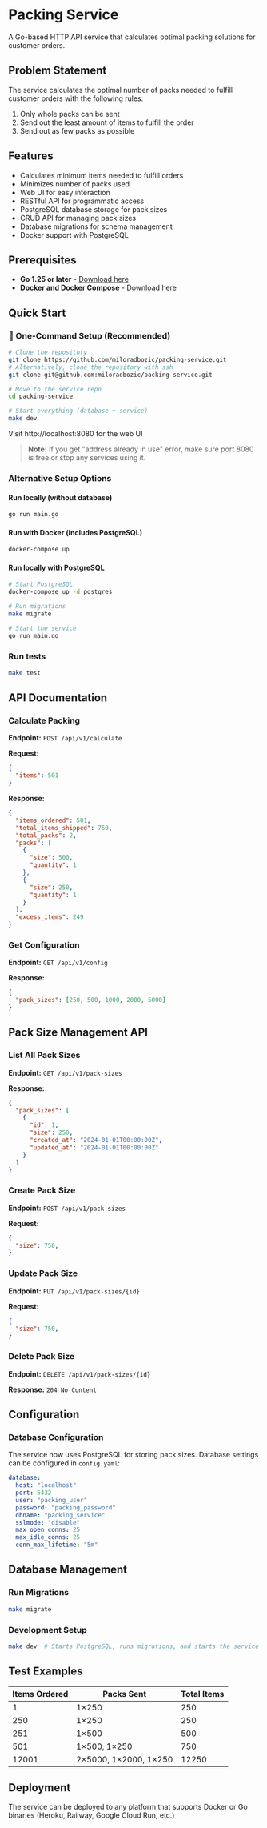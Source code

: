 # Packing Service

A Go-based HTTP API service that calculates optimal packing solutions for customer orders.

## Problem Statement

The service calculates the optimal number of packs needed to fulfill customer orders with the following rules:
1. Only whole packs can be sent
2. Send out the least amount of items to fulfill the order
3. Send out as few packs as possible

## Features

- Calculates minimum items needed to fulfill orders
- Minimizes number of packs used
- Web UI for easy interaction
- RESTful API for programmatic access
- PostgreSQL database storage for pack sizes
- CRUD API for managing pack sizes
- Database migrations for schema management
- Docker support with PostgreSQL

## Prerequisites

- **Go 1.25 or later** - [Download here](https://golang.org/dl/)
- **Docker and Docker Compose** - [Download here](https://docs.docker.com/get-docker/)

## Quick Start

### 🚀 One-Command Setup (Recommended)
```bash
# Clone the repository
git clone https://github.com/miloradbozic/packing-service.git
# Alternatively, clone the repository with ssh
git clone git@github.com:miloradbozic/packing-service.git

# Move to the service repo
cd packing-service

# Start everything (database + service)
make dev
```

Visit http://localhost:8080 for the web UI

> **Note:** If you get "address already in use" error, make sure port 8080 is free or stop any services using it.

### Alternative Setup Options

#### Run locally (without database)
```bash
go run main.go
```

#### Run with Docker (includes PostgreSQL)
```bash
docker-compose up
```

#### Run locally with PostgreSQL
```bash
# Start PostgreSQL
docker-compose up -d postgres

# Run migrations
make migrate

# Start the service
go run main.go
```

### Run tests
```bash
make test
```

## API Documentation

### Calculate Packing

**Endpoint:** `POST /api/v1/calculate`

**Request:**
```json
{
  "items": 501
}
```

**Response:**
```json
{
  "items_ordered": 501,
  "total_items_shipped": 750,
  "total_packs": 2,
  "packs": [
    {
      "size": 500,
      "quantity": 1
    },
    {
      "size": 250,
      "quantity": 1
    }
  ],
  "excess_items": 249
}
```

### Get Configuration

**Endpoint:** `GET /api/v1/config`

**Response:**
```json
{
  "pack_sizes": [250, 500, 1000, 2000, 5000]
}
```

## Pack Size Management API

### List All Pack Sizes

**Endpoint:** `GET /api/v1/pack-sizes`

**Response:**
```json
{
  "pack_sizes": [
    {
      "id": 1,
      "size": 250,
      "created_at": "2024-01-01T00:00:00Z",
      "updated_at": "2024-01-01T00:00:00Z"
    }
  ]
}
```

### Create Pack Size

**Endpoint:** `POST /api/v1/pack-sizes`

**Request:**
```json
{
  "size": 750,
}
```

### Update Pack Size

**Endpoint:** `PUT /api/v1/pack-sizes/{id}`

**Request:**
```json
{
  "size": 750,
}
```

### Delete Pack Size

**Endpoint:** `DELETE /api/v1/pack-sizes/{id}`

**Response:** `204 No Content`

## Configuration

### Database Configuration

The service now uses PostgreSQL for storing pack sizes. Database settings can be configured in `config.yaml`:

```yaml
database:
  host: "localhost"
  port: 5432
  user: "packing_user"
  password: "packing_password"
  dbname: "packing_service"
  sslmode: "disable"
  max_open_conns: 25
  max_idle_conns: 25
  conn_max_lifetime: "5m"
```

## Database Management

### Run Migrations
```bash
make migrate
```

### Development Setup
```bash
make dev  # Starts PostgreSQL, runs migrations, and starts the service
```

## Test Examples

| Items Ordered | Packs Sent | Total Items |
|--------------|------------|-------------|
| 1 | 1×250 | 250 |
| 250 | 1×250 | 250 |
| 251 | 1×500 | 500 |
| 501 | 1×500, 1×250 | 750 |
| 12001 | 2×5000, 1×2000, 1×250 | 12250 |

## Deployment

The service can be deployed to any platform that supports Docker or Go binaries (Heroku, Railway, Google Cloud Run, etc.)